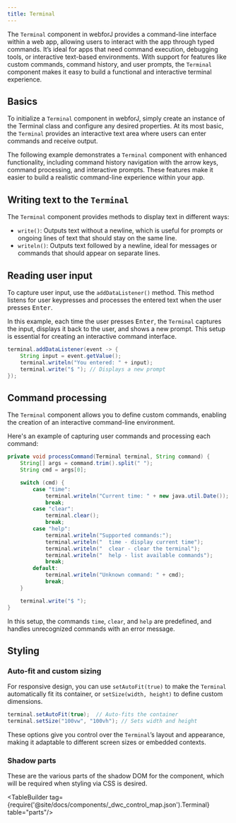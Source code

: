 ```yaml
---
title: Terminal
---
```


<DocChip chip="shadow" />

<DocChip chip="name" label="dwc-terminal" />

<JavadocLink type="appnav" location="com/webforj/component/appnav/AppNav" top='true'/> 

The `Terminal` component in webforJ provides a command-line interface within a web app, allowing users to interact with the app through typed commands. It’s ideal for apps that need command execution, debugging tools, or interactive text-based environments. With support for features like custom commands, command history, and user prompts, the `Terminal` component makes it easy to build a functional and interactive terminal experience. 

## Basics

To initialize a `Terminal` component in webforJ, simply create an instance of the Terminal class and configure any desired properties. At its most basic, the `Terminal` provides an interactive text area where users can enter commands and receive output. 

The following example demonstrates a `Terminal` component with enhanced functionality, including command history navigation with the arrow keys, command processing, and interactive prompts. These features make it easier to build a realistic command-line experience within your app.

<ComponentDemo 
path='https://demo.webforj.com/webapp/controlsamples/terminal?'  
javaE='https://raw.githubusercontent.com/webforj/webforj-docs-samples/refs/heads/main/src/main/java/com/webforj/samples/views/terminal/TerminalView.java'
height='300px'
/>

## Writing text to the `Terminal`
The `Terminal` component provides methods to display text in different ways:

- `write()`: Outputs text without a newline, which is useful for prompts or ongoing lines of text that should stay on the same line.
- `writeln()`: Outputs text followed by a newline, ideal for messages or commands that should appear on separate lines.

## Reading user input
To capture user input, use the `addDataListener()` method. This method listens for user keypresses and processes the entered text when the user presses <kbd>Enter</kbd>.

In this example, each time the user presses <kbd>Enter</kbd>, the `Terminal` captures the input, displays it back to the user, and shows a new prompt. This setup is essential for creating an interactive command interface.

```java
terminal.addDataListener(event -> {
    String input = event.getValue();
    terminal.writeln("You entered: " + input);
    terminal.write("$ "); // Displays a new prompt
});
```

## Command processing
The `Terminal` component allows you to define custom commands, enabling the creation of an interactive command-line environment. 

Here's an example of capturing user commands and processing each command:

```java
private void processCommand(Terminal terminal, String command) {
    String[] args = command.trim().split(" ");
    String cmd = args[0];

    switch (cmd) {
        case "time":
            terminal.writeln("Current time: " + new java.util.Date());
            break;
        case "clear":
            terminal.clear();
            break;
        case "help":
            terminal.writeln("Supported commands:");
            terminal.writeln("  time - display current time");
            terminal.writeln("  clear - clear the terminal");
            terminal.writeln("  help - list available commands");
            break;
        default:
            terminal.writeln("Unknown command: " + cmd);
            break;
    }

    terminal.write("$ ");
}
```
In this setup, the commands `time`, `clear`, and `help` are predefined, and handles unrecognized commands with an error message.

## Styling

### Auto-fit and custom sizing
For responsive design, you can use `setAutoFit(true)` to make the `Terminal` automatically fit its container, or `setSize(width, height)` to define custom dimensions.

```java
terminal.setAutoFit(true);  // Auto-fits the container
terminal.setSize("100vw", "100vh"); // Sets width and height
```

These options give you control over the `Terminal`’s layout and appearance, making it adaptable to different screen sizes or embedded contexts.

### Shadow parts

These are the various parts of the shadow DOM for the component, which will be required when styling via CSS is desired.

<TableBuilder tag={require('@site/docs/components/_dwc_control_map.json').Terminal} table="parts"/>


